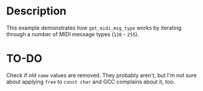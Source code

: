 # Description

This example demonstrates how `get_midi_msg_type` works by iterating through a number of MIDI message types (`128` - `255`).

# TO-DO

Check if old `name` values are removed. They probably aren't, but I'm not sure about applying `free` to `const char` and GCC complains about it, too.
